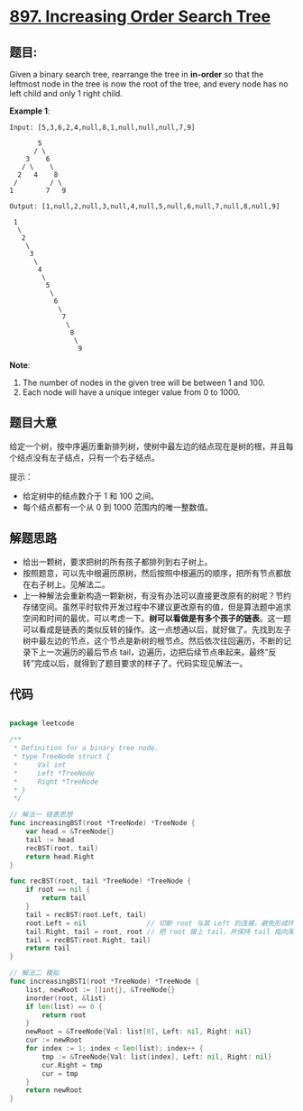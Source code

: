 # [897. Increasing Order Search Tree](https://leetcode.com/problems/increasing-order-search-tree/)


## 题目:

Given a binary search tree, rearrange the tree in **in-order** so that the leftmost node in the tree is now the root of the tree, and every node has no left child and only 1 right child.

**Example 1**:

    Input: [5,3,6,2,4,null,8,1,null,null,null,7,9]
    
           5
          / \
        3    6
       / \    \
      2   4    8
     /        / \ 
    1        7   9
    
    Output: [1,null,2,null,3,null,4,null,5,null,6,null,7,null,8,null,9]
    
     1
      \
       2
        \
         3
          \
           4
            \
             5
              \
               6
                \
                 7
                  \
                   8
                    \
                     9

**Note**:

1. The number of nodes in the given tree will be between 1 and 100.
2. Each node will have a unique integer value from 0 to 1000.


## 题目大意

给定一个树，按中序遍历重新排列树，使树中最左边的结点现在是树的根，并且每个结点没有左子结点，只有一个右子结点。


提示：

- 给定树中的结点数介于 1 和 100 之间。
- 每个结点都有一个从 0 到 1000 范围内的唯一整数值。


## 解题思路

- 给出一颗树，要求把树的所有孩子都排列到右子树上。
- 按照题意，可以先中根遍历原树，然后按照中根遍历的顺序，把所有节点都放在右子树上。见解法二。
- 上一种解法会重新构造一颗新树，有没有办法可以直接更改原有的树呢？节约存储空间。虽然平时软件开发过程中不建议更改原有的值，但是算法题中追求空间和时间的最优，可以考虑一下。**树可以看做是有多个孩子的链表**。这一题可以看成是链表的类似反转的操作。这一点想通以后，就好做了。先找到左子树中最左边的节点，这个节点是新树的根节点。然后依次往回遍历，不断的记录下上一次遍历的最后节点 tail，边遍历，边把后续节点串起来。最终“反转”完成以后，就得到了题目要求的样子了。代码实现见解法一。


## 代码

```go

package leetcode

/**
 * Definition for a binary tree node.
 * type TreeNode struct {
 *     Val int
 *     Left *TreeNode
 *     Right *TreeNode
 * }
 */

// 解法一 链表思想
func increasingBST(root *TreeNode) *TreeNode {
	var head = &TreeNode{}
	tail := head
	recBST(root, tail)
	return head.Right
}

func recBST(root, tail *TreeNode) *TreeNode {
	if root == nil {
		return tail
	}
	tail = recBST(root.Left, tail)
	root.Left = nil               // 切断 root 与其 Left 的连接，避免形成环
	tail.Right, tail = root, root // 把 root 接上 tail，并保持 tail 指向尾部
	tail = recBST(root.Right, tail)
	return tail
}

// 解法二 模拟
func increasingBST1(root *TreeNode) *TreeNode {
	list, newRoot := []int{}, &TreeNode{}
	inorder(root, &list)
	if len(list) == 0 {
		return root
	}
	newRoot = &TreeNode{Val: list[0], Left: nil, Right: nil}
	cur := newRoot
	for index := 1; index < len(list); index++ {
		tmp := &TreeNode{Val: list[index], Left: nil, Right: nil}
		cur.Right = tmp
		cur = tmp
	}
	return newRoot
}

```